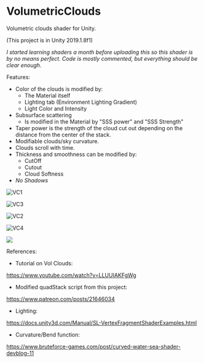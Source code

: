 # VolumetricClouds
Volumetric clouds shader for Unity. 

(This project is in Unity 2019.1.8f1)

*I started learning shaders a month before uploading this so this shader is by no means perfect. Code is mostly commented, but everything *should* be clear enough.*

Features:

- Color of the clouds is modified by:
   - The Material itself
   - Lighting tab (Environment Lighting Gradient)
   - Light Color and Intensity
 - Subsurface scattering 
   - Is modified in the Material by "SSS power" and "SSS Strength"
 - Taper power is the strength of the cloud cut out depending on the distance from the center of the stack.
 - Modifiable clouds/sky curvature.
 - Clouds scroll with time.
 - Thickness and smoothness can be modified by:
   - CutOff
   - Cutout
   - Cloud Softness
 - *No Shadows*

![VC1](https://github.com/TheRensei/VolumetricClouds/blob/master/ScreenShots/VC1.gif)

![VC3](https://github.com/TheRensei/VolumetricClouds/blob/master/ScreenShots/VC3.gif)

![VC2](https://github.com/TheRensei/VolumetricClouds/blob/master/ScreenShots/VC2.gif)

![VC4](https://github.com/TheRensei/VolumetricClouds/blob/master/ScreenShots/VC4.gif)

![ ](https://github.com/TheRensei/VolumetricClouds/blob/master/ScreenShots/Capture.PNG)


References:

- Tutorial on Vol Clouds:

https://www.youtube.com/watch?v=LLUUIAKFgWg

- Modified quadStack script from this project:

https://www.patreon.com/posts/21646034

- Lighting:

https://docs.unity3d.com/Manual/SL-VertexFragmentShaderExamples.html

- Curvature/Bend function:

https://www.bruteforce-games.com/post/curved-water-sea-shader-devblog-11
